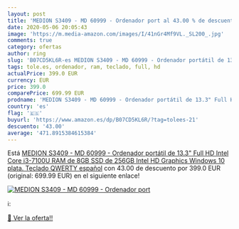 ```yaml
---
layout: post
title: 'MEDION S3409 - MD 60999 - Ordenador port al 43.00 % de descuento'
date: 2020-05-06 20:05:43
image: 'https://m.media-amazon.com/images/I/41nGr4Mf9VL._SL200_.jpg'
comments: true
category: ofertas
author: ring
slug: 'B07CD5KL6R-es MEDION S3409 - MD 60999 - Ordenador portátil de 13.3" Full...'
tags: tole.es, ordenador, ram, teclado, full, hd
actualPrice: 399.0 EUR
currency: EUR
price: 399.0
comparePrice: 699.99 EUR
prodname: 'MEDION S3409 - MD 60999 - Ordenador portátil de 13.3" Full HD  Intel Core i3-7100U  RAM de 8GB  SSD de 256GB  Intel HD Graphics  Windows 10   plata. Teclado QWERTY español'
country: 'es'
flag: '🇪🇸'
buyurl: 'https://www.amazon.es/dp/B07CD5KL6R/?tag=tolees-21'
descuento: '43.00'
average: '471.8915384615384'
---
```


Está [MEDION S3409 - MD 60999 - Ordenador portátil de 13.3" Full HD  Intel Core i3-7100U  RAM de 8GB  SSD de 256GB  Intel HD Graphics  Windows 10   plata. Teclado QWERTY español](https://www.amazon.es/dp/B07CD5KL6R/?tag=tolees-21) con 43.00 de descuento por 399.0 EUR (original: 699.99 EUR) en el siguiente enlace!

[![MEDION S3409 - MD 60999 - Ordenador port](https://m.media-amazon.com/images/I/41nGr4Mf9VL._SL200_.jpg)](https://www.amazon.es/dp/B07CD5KL6R/?tag=tolees-21)

ℹ️:


[🛒 Ver la oferta!!](https://www.amazon.es/dp/B07CD5KL6R/?tag=tolees-21)
